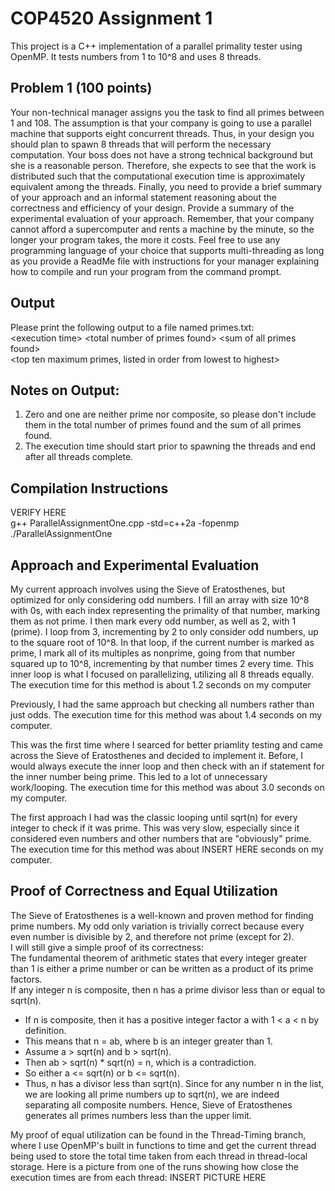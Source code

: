 # COP4520 Assignment 1

This project is a C++ implementation of a parallel primality tester using OpenMP.
It tests numbers from 1 to 10^8 and uses 8 threads.

## Problem 1 (100 points) 
Your non-technical manager assigns you the task to find all primes between 1 and 
108.  The assumption is that your company is going to use a parallel machine that 
supports eight concurrent threads. Thus, in your design you should plan to spawn 8 
threads that will perform the necessary computation. Your boss does not have a strong 
technical background but she is a reasonable person. Therefore, she expects to see that 
the work is distributed such that the computational execution time is approximately 
equivalent among the threads. Finally, you need to provide a brief summary of your 
approach and an informal statement reasoning about the correctness and efficiency of 
your design. Provide a summary of the experimental evaluation of your approach. 
Remember, that your company cannot afford a supercomputer and rents a machine by 
the minute, so the longer your program takes, the more it costs. Feel free to use any 
programming language of your choice that supports multi-threading as long as you 
provide a ReadMe file with instructions for your manager explaining how to compile and 
run your program from the command prompt.

## Output
Please print the following output to a file named primes.txt: 
<br> \<execution time>  \<total number of primes found>  \<sum of all primes found> 
<br> \<top ten maximum primes, listed in order from lowest to highest>

## Notes on Output: 
1. Zero and one are neither prime nor composite, so please don't include them in 
the total number of primes found and the sum of all primes found. 
2. The execution time should start prior to spawning the threads and end after all 
threads complete.

## Compilation Instructions
VERIFY HERE
<br> g++ ParallelAssignmentOne.cpp -std=c++2a -fopenmp
<br> ./ParallelAssignmentOne

## Approach and Experimental Evaluation
My current approach involves using the Sieve of Eratosthenes, but optimized for only considering odd numbers.
I fill an array with size 10^8 with 0s, with each index representing the primality of that number, marking them as not prime.
I then mark every odd number, as well as 2, with 1 (prime).
I loop from 3, incrementing by 2 to only consider odd numbers, up to the square root of 10^8. In that loop, if the current number is marked as prime, I mark all of its multiples as nonprime, going from that number squared up to 10^8, incrementing by that number times 2 every time. This inner loop is what I focused on parallelizing, utilizing all 8 threads equally. 
The execution time for this method is about 1.2 seconds on my computer

Previously, I had the same approach but checking all numbers rather than just odds.
The execution time for this method was about 1.4 seconds on my computer.

This was the first time where I searced for better priamlity testing and came across the Sieve of Eratosthenes and decided to implement it. Before, I would always execute the inner loop and then check with an if statement for the inner number being prime. This led to a lot of unnecessary work/looping.
The execution time for this method was about 3.0 seconds on my computer.

The first approach I had was the classic looping until sqrt(n) for every integer to check if it was prime. This was very slow, especially since it considered even numbers and other numbers that are "obviously" prime.
The execution time for this method was about INSERT HERE seconds on my computer.

## Proof of Correctness and Equal Utilization
The Sieve of Eratosthenes is a well-known and proven method for finding prime numbers. My odd only variation is trivially correct because every even number is divisible by 2, and therefore not prime (except for 2).
<br> I will still give a simple proof of its correctness:
<br> The fundamental theorem of arithmetic states that every integer greater than 1 is either a prime number or can be written as a product of its prime factors.
<br> If any integer n is composite, then n has a prime divisor less than or equal to sqrt(n).
- If n is composite, then it has a positive integer factor a with 1 < a < n by definition. 
- This means that n = ab, where b is an integer greater than 1.
- Assume a > sqrt(n) and b > sqrt(n). 
- Then ab > sqrt(n) * sqrt(n) = n, which is a contradiction. 
- So either a <= sqrt(n) or b <= sqrt(n).
- Thus, n has a divisor less than sqrt(n).
Since for any number n in the list, we are looking all prime numbers up to sqrt(n), we are indeed separating all composite numbers. Hence, Sieve of Eratosthenes generates all primes numbers less than the upper limit.

My proof of equal utilization can be found in the Thread-Timing branch, where I use OpenMP's built in functions to time and get the current thread being used to store the total time taken from each thread in thread-local storage. Here is a picture from one of the runs showing how close the execution times are from each thread:
INSERT PICTURE HERE
